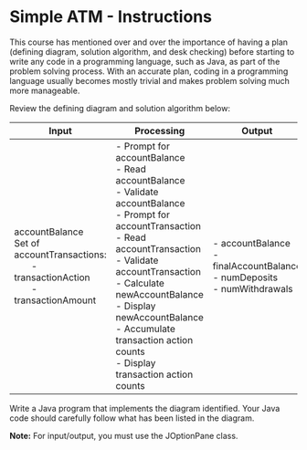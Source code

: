 # Simple ATM - Instructions

This course has mentioned over and over the importance of having a plan (defining diagram, solution algorithm, and desk checking) before starting to write any code in a programming language, such as Java, as part of the problem solving process. With an accurate plan, coding in a programming language usually becomes mostly trivial and makes problem solving much more manageable.

Review the defining diagram and solution algorithm below:

| **Input** | **Processing** | **Output** |
| --- | --- | --- |
| accountBalance <br>Set of accountTransactions: <br> &nbsp;&nbsp;&nbsp;&nbsp;&nbsp;&nbsp; - transactionAction <br> &nbsp;&nbsp;&nbsp;&nbsp;&nbsp;&nbsp; -  transactionAmount | - Prompt for accountBalance <br> - Read accountBalance <br> - Validate accountBalance <br> - Prompt for accountTransaction <br> - Read accountTransaction <br> - Validate accountTransaction <br> - Calculate newAccountBalance <br> - Display newAccountBalance <br> - Accumulate transaction action counts <br> - Display transaction action counts | - accountBalance  <br> - finalAccountBalance <br> - numDeposits <br> - numWithdrawals |

Write a Java program that implements the diagram identified. Your Java code should carefully follow what has been listed in the diagram.

**Note:**  For input/output, you must use the JOptionPane class.